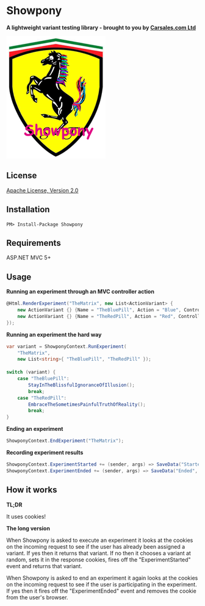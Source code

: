 # Showpony

**A lightweight variant testing library - brought to you by [Carsales.com Ltd](http://www.carsales.com.au)**

![Showpony!!!](showpony.png)

## License

[Apache License, Version 2.0](LICENSE.md)

## Installation

```
PM> Install-Package Showpony
```

## Requirements

ASP.NET MVC 5+

## Usage

**Running an experiment through an MVC controller action**

```csharp
@Html.RenderExperiment("TheMatrix", new List<ActionVariant> {
	new ActionVariant {} {Name = "TheBluePill", Action = "Blue", Controller = "Pills"},
	new ActionVariant {} {Name = "TheRedPill", Action = "Red", Controller = "Pills"}
});
```

**Running an experiment the hard way**

```csharp
var variant = ShowponyContext.RunExperiment(
	"TheMatrix", 
	new List<string>{ "TheBluePill", "TheRedPill" });
	
switch (variant) {
	case "TheBluePill":
		StayInTheBlissfulIgnoranceOfIllusion();
		break;
	case "TheRedPill":
		EmbraceTheSometimesPainfulTruthOfReality();
		break;
}
```

**Ending an experiment**

```csharp
ShowponyContext.EndExperiment("TheMatrix");
```

**Recording experiment results**

```csharp
ShowponyContext.ExperimentStarted += (sender, args) => SaveData("Started", args);
ShowponyContext.ExperimentEnded += (sender, args) => SaveData("Ended", args);
```

## How it works

**TL;DR**

It uses cookies!

**The long version**

When Showpony is asked to execute an experiment it looks at the cookies on the incoming request to see if the user has already been assigned a variant. If yes then it returns that variant. If no then it chooses a variant at random, sets it in the response cookies, fires off the "ExperimentStarted" event and returns that variant.

When Showpony is asked to end an experiment it again looks at the cookies on the incoming request to see if the user is participating in the experiment. If yes then it fires off the "ExperimentEnded" event and removes the cookie from the user's browser.
